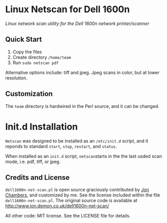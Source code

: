 # Linux Netscan for Dell 1600n

_Linux network scan utility for the Dell 1600n network printer/scanner_


## Quick Start
1. Copy the files
2. Create directory `/home/team`
3. Run `sudo netscan pdf`

Alternative options include: tiff and jpeg. Jpeg scans in color, but at lower resolution.

## Customization
The `team` directory is hardwired in the  Perl source, and it can be changed.

# Init.d Installation
`Netscan` was designed to be installed as an `/etc/init.d` script,
and it reponds to standard `start`, `stop`, `restart`, and `status`.

When installed as an `init.d` script, `netscan`starts in the the last usded scan mode,
i.e. pdf, tiff, or jpeg.

## Credits and License
`dell1600n-net-scan.pl` is open source graciously contributed by [Jon Chambers](http://www.jon.demon.co.uk/), and customized by me. See the license included within the file `dell1600n-net-scan.pl`. The original source code is available at http://www.jon.demon.co.uk/dell1600n-net-scan/

All other code: MIT license. See the LICENSE file for details. 



